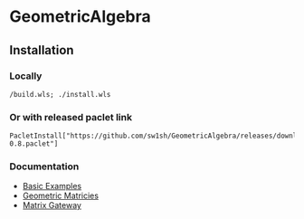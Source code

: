 # GeometricAlgebra

## Installation

### Locally

```
/build.wls; ./install.wls
```

### Or with released paclet link
```
PacletInstall["https://github.com/sw1sh/GeometricAlgebra/releases/download/0.8/GeometricAlgebra-0.8.paclet"]
```

### Documentation

* [Basic Examples](https://www.wolframcloud.com/obj/murzin.nikolay/Published/Tutorial.nb)
* [Geometric Matricies](https://www.wolframcloud.com/obj/murzin.nikolay/Published/GeometricMatrix.nb)
* [Matrix Gateway](https://www.wolframcloud.com/obj/murzin.nikolay/Published/MatrixGateway.nb)